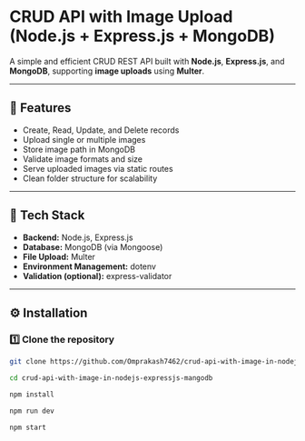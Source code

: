 # CRUD API with Image Upload (Node.js + Express.js + MongoDB)

A simple and efficient CRUD REST API built with **Node.js**, **Express.js**, and **MongoDB**, supporting **image uploads** using **Multer**.

---

## 🚀 Features

- Create, Read, Update, and Delete records
- Upload single or multiple images
- Store image path in MongoDB
- Validate image formats and size
- Serve uploaded images via static routes
- Clean folder structure for scalability

---

## 🧩 Tech Stack

- **Backend:** Node.js, Express.js
- **Database:** MongoDB (via Mongoose)
- **File Upload:** Multer
- **Environment Management:** dotenv
- **Validation (optional):** express-validator

---

## ⚙️ Installation

### 1️⃣ Clone the repository
```bash
git clone https://github.com/Omprakash7462/crud-api-with-image-in-nodejs-expressjs-mangodb.git

cd crud-api-with-image-in-nodejs-expressjs-mangodb

npm install

npm run dev

npm start
